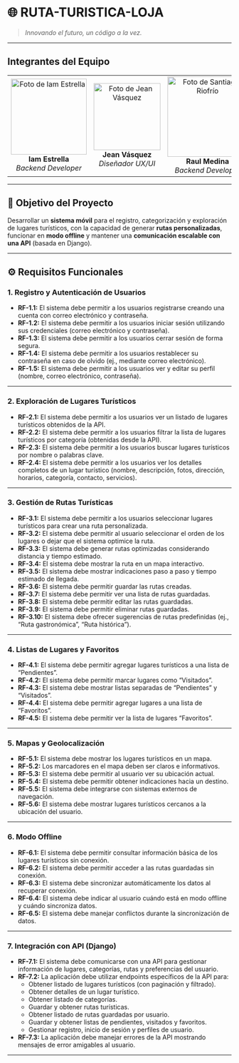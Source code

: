 # 🌐 **RUTA-TURISTICA-LOJA**

> *Innovando el futuro, un código a la vez.*

---

## **Integrantes del Equipo**

<table>
  <tr>
    <td align="center">
      <img src="https://github.com/user-attachments/assets/dba58d44-a031-47bd-a45f-68a8ef8d9dfb" width="170" alt="Foto de Iam Estrella">
      <br>
      <strong>Iam Estrella</strong>
      <br>
      <em>Backend Developer</em>
    </td>
    <td align="center">
      <img src="https://github.com/user-attachments/assets/15c96ff8-cb25-406e-9666-57cd3c0c58fa" width="150" alt="Foto de Jean Vásquez">
      <br>
      <strong>Jean Vásquez</strong>
      <br>
      <em>Diseñador UX/UI</em>
    </td>
    <td align="center">
      <img src="https://github.com/user-attachments/assets/270828c4-40a5-4b45-849d-018b9dfcff27" width="180" alt="Foto de Santiago Riofrío">
      <br>
      <strong>Raul Medina</strong>
      <br>
      <em>Backend Developer</em>
    </td>
  </tr>
</table>

---

## 🎯 **Objetivo del Proyecto**

Desarrollar un **sistema móvil** para el registro, categorización y exploración de lugares turísticos, con la capacidad de generar **rutas personalizadas**, funcionar en **modo offline** y mantener una **comunicación escalable con una API** (basada en Django).

---

## ⚙️ **Requisitos Funcionales**

### **1. Registro y Autenticación de Usuarios**
- **RF-1.1:** El sistema debe permitir a los usuarios registrarse creando una cuenta con correo electrónico y contraseña.  
- **RF-1.2:** El sistema debe permitir a los usuarios iniciar sesión utilizando sus credenciales (correo electrónico y contraseña).  
- **RF-1.3:** El sistema debe permitir a los usuarios cerrar sesión de forma segura.  
- **RF-1.4:** El sistema debe permitir a los usuarios restablecer su contraseña en caso de olvido (ej., mediante correo electrónico).  
- **RF-1.5:** El sistema debe permitir a los usuarios ver y editar su perfil (nombre, correo electrónico, contraseña).  

---

### **2. Exploración de Lugares Turísticos**
- **RF-2.1:** El sistema debe permitir a los usuarios ver un listado de lugares turísticos obtenidos de la API.  
- **RF-2.2:** El sistema debe permitir a los usuarios filtrar la lista de lugares turísticos por categoría (obtenidas desde la API).  
- **RF-2.3:** El sistema debe permitir a los usuarios buscar lugares turísticos por nombre o palabras clave.  
- **RF-2.4:** El sistema debe permitir a los usuarios ver los detalles completos de un lugar turístico (nombre, descripción, fotos, dirección, horarios, categoría, contacto, servicios).  

---

### **3. Gestión de Rutas Turísticas**
- **RF-3.1:** El sistema debe permitir a los usuarios seleccionar lugares turísticos para crear una ruta personalizada.  
- **RF-3.2:** El sistema debe permitir al usuario seleccionar el orden de los lugares o dejar que el sistema optimice la ruta.  
- **RF-3.3:** El sistema debe generar rutas optimizadas considerando distancia y tiempo estimado.  
- **RF-3.4:** El sistema debe mostrar la ruta en un mapa interactivo.  
- **RF-3.5:** El sistema debe mostrar indicaciones paso a paso y tiempo estimado de llegada.  
- **RF-3.6:** El sistema debe permitir guardar las rutas creadas.  
- **RF-3.7:** El sistema debe permitir ver una lista de rutas guardadas.  
- **RF-3.8:** El sistema debe permitir editar las rutas guardadas.  
- **RF-3.9:** El sistema debe permitir eliminar rutas guardadas.  
- **RF-3.10:** El sistema debe ofrecer sugerencias de rutas predefinidas (ej., “Ruta gastronómica”, “Ruta histórica”).  

---

### **4. Listas de Lugares y Favoritos**
- **RF-4.1:** El sistema debe permitir agregar lugares turísticos a una lista de “Pendientes”.  
- **RF-4.2:** El sistema debe permitir marcar lugares como “Visitados”.  
- **RF-4.3:** El sistema debe mostrar listas separadas de “Pendientes” y “Visitados”.  
- **RF-4.4:** El sistema debe permitir agregar lugares a una lista de “Favoritos”.  
- **RF-4.5:** El sistema debe permitir ver la lista de lugares “Favoritos”.  

---

### **5. Mapas y Geolocalización**
- **RF-5.1:** El sistema debe mostrar los lugares turísticos en un mapa.  
- **RF-5.2:** Los marcadores en el mapa deben ser claros e informativos.  
- **RF-5.3:** El sistema debe permitir al usuario ver su ubicación actual.  
- **RF-5.4:** El sistema debe permitir obtener indicaciones hacia un destino.  
- **RF-5.5:** El sistema debe integrarse con sistemas externos de navegación.  
- **RF-5.6:** El sistema debe mostrar lugares turísticos cercanos a la ubicación del usuario.  

---

### **6. Modo Offline**
- **RF-6.1:** El sistema debe permitir consultar información básica de los lugares turísticos sin conexión.  
- **RF-6.2:** El sistema debe permitir acceder a las rutas guardadas sin conexión.  
- **RF-6.3:** El sistema debe sincronizar automáticamente los datos al recuperar conexión.  
- **RF-6.4:** El sistema debe indicar al usuario cuándo está en modo offline y cuándo sincroniza datos.  
- **RF-6.5:** El sistema debe manejar conflictos durante la sincronización de datos.  

---

### **7. Integración con API (Django)**
- **RF-7.1:** El sistema debe comunicarse con una API para gestionar información de lugares, categorías, rutas y preferencias del usuario.  
- **RF-7.2:** La aplicación debe utilizar endpoints específicos de la API para:  
  - Obtener listado de lugares turísticos (con paginación y filtrado).  
  - Obtener detalles de un lugar turístico.  
  - Obtener listado de categorías.  
  - Guardar y obtener rutas turísticas.  
  - Obtener listado de rutas guardadas por usuario.  
  - Guardar y obtener listas de pendientes, visitados y favoritos.  
  - Gestionar registro, inicio de sesión y perfiles de usuario.  
- **RF-7.3:** La aplicación debe manejar errores de la API mostrando mensajes de error amigables al usuario.
  
---
